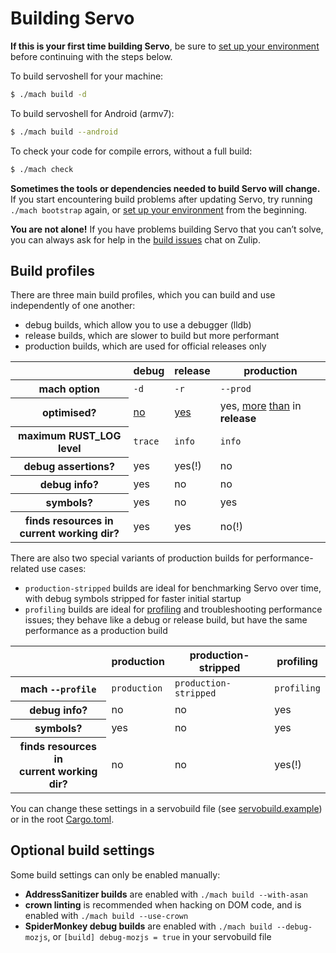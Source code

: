 # Building Servo

<div class="warning _note">

**If this is your first time building Servo**, be sure to [set up your environment](setting-up-your-environment.md) before continuing with the steps below.
</div>

To build servoshell for your machine:

```sh
$ ./mach build -d
```

To build servoshell for Android (armv7):

```sh
$ ./mach build --android
```

To check your code for compile errors, without a full build:

```sh
$ ./mach check
```

<div class="warning _note">

**Sometimes the tools or dependencies needed to build Servo will change.**
If you start encountering build problems after updating Servo, try running `./mach bootstrap` again, or [set up your environment](setting-up-your-environment.md) from the beginning.

**You are not alone!**
If you have problems building Servo that you can’t solve, you can always ask for help in the [build issues](https://servo.zulipchat.com/#narrow/stream/263398-general/topic/Build.20Issues) chat on Zulip.
</div>

## Build profiles

There are three main build profiles, which you can build and use independently of one another:

- debug builds, which allow you to use a debugger (lldb)
- release builds, which are slower to build but more performant
- production builds, which are used for official releases only

<table>
<thead>
    <tr>
        <th>
        <th>debug
        <th>release
        <th>production
<tbody>
    <tr>
        <th>mach option
        <td><code>-d</code>
        <td><code>-r</code>
        <td><code>--prod</code>
    <tr>
        <th>optimised?
        <td><a href="https://doc.rust-lang.org/cargo/reference/profiles.html#dev">no</a>
        <td><a href="https://github.com/servo/servo/blob/457d37d94ee6966cad377c373d333a00c637e1ae/Cargo.toml#L153">yes</a>
        <td>yes, <a href="https://github.com/servo/servo/blob/457d37d94ee6966cad377c373d333a00c637e1ae/Cargo.toml#L159-L160">more</a> <a href="https://github.com/servo/servo/blob/457d37d94ee6966cad377c373d333a00c637e1ae/Cargo.toml#L170-L171">than</a> in <strong>release</strong>
    <tr>
        <th>maximum RUST_LOG level
        <td><code>trace</code>
        <td><code>info</code>
        <td><code>info</code>
    <tr>
        <th>debug assertions?
        <td>yes<td>yes(!)<td>no
    <tr>
        <th>debug info?
        <td>yes<td>no<td>no
    <tr>
        <th>symbols?
        <td>yes<td>no<td>yes
    <tr>
        <th>finds resources in<br>current working dir?
        <td>yes<td>yes<td>no(!)
</table>

There are also two special variants of production builds for performance-related use cases:

- `production-stripped` builds are ideal for benchmarking Servo over time, with debug symbols stripped for faster initial startup
- `profiling` builds are ideal for [profiling](profiling.md) and troubleshooting performance issues; they behave like a debug or release build, but have the same performance as a production build

<table>
<thead>
    <tr>
        <th>
        <th>production
        <th>production-stripped
        <th>profiling
<tbody>
    <tr>
        <th>mach <code>--profile</code>
        <td><code>production</code>
        <td><code>production-stripped</code>
        <td><code>profiling</code>
    <tr>
        <th>debug info?
        <td>no<td>no<td>yes
    <tr>
        <th>symbols?
        <td>yes<td>no<td>yes
    <tr>
        <th>finds resources in<br>current working dir?
        <td>no<td>no<td>yes(!)
</table>

You can change these settings in a servobuild file (see [servobuild.example](https://github.com/servo/servo/blob/b79e2a0b6575364de01b1f89021aba0ec3fcf399/servobuild.example)) or in the root [Cargo.toml](https://github.com/servo/servo/blob/b79e2a0b6575364de01b1f89021aba0ec3fcf399/Cargo.toml).

## Optional build settings

Some build settings can only be enabled manually:

- **AddressSanitizer builds** are enabled with `./mach build --with-asan`
- **crown linting** is recommended when hacking on DOM code, and is enabled with `./mach build --use-crown`
- **SpiderMonkey debug builds** are enabled with `./mach build --debug-mozjs`, or `[build] debug-mozjs = true` in your servobuild file
